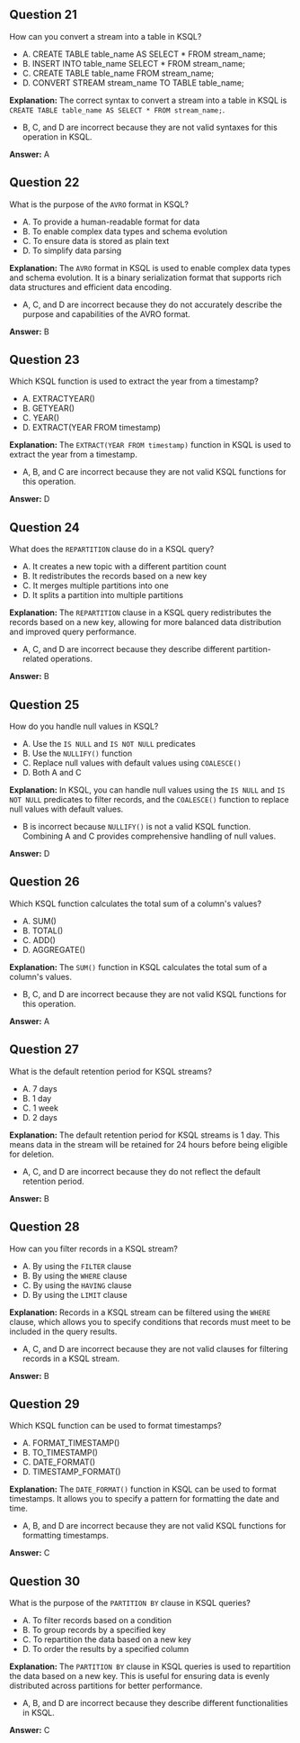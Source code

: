 ## Question 21

How can you convert a stream into a table in KSQL?

- A. CREATE TABLE table_name AS SELECT * FROM stream_name;
- B. INSERT INTO table_name SELECT * FROM stream_name;
- C. CREATE TABLE table_name FROM stream_name;
- D. CONVERT STREAM stream_name TO TABLE table_name;

**Explanation:**
The correct syntax to convert a stream into a table in KSQL is `CREATE TABLE table_name AS SELECT * FROM stream_name;`.

- B, C, and D are incorrect because they are not valid syntaxes for this operation in KSQL.

**Answer:** A

## Question 22

What is the purpose of the `AVRO` format in KSQL?

- A. To provide a human-readable format for data
- B. To enable complex data types and schema evolution
- C. To ensure data is stored as plain text
- D. To simplify data parsing

**Explanation:**
The `AVRO` format in KSQL is used to enable complex data types and schema evolution. It is a binary serialization format that supports rich data structures and efficient data encoding.

- A, C, and D are incorrect because they do not accurately describe the purpose and capabilities of the AVRO format.

**Answer:** B

## Question 23

Which KSQL function is used to extract the year from a timestamp?

- A. EXTRACTYEAR()
- B. GETYEAR()
- C. YEAR()
- D. EXTRACT(YEAR FROM timestamp)

**Explanation:**
The `EXTRACT(YEAR FROM timestamp)` function in KSQL is used to extract the year from a timestamp.

- A, B, and C are incorrect because they are not valid KSQL functions for this operation.

**Answer:** D

## Question 24

What does the `REPARTITION` clause do in a KSQL query?

- A. It creates a new topic with a different partition count
- B. It redistributes the records based on a new key
- C. It merges multiple partitions into one
- D. It splits a partition into multiple partitions

**Explanation:**
The `REPARTITION` clause in a KSQL query redistributes the records based on a new key, allowing for more balanced data distribution and improved query performance.

- A, C, and D are incorrect because they describe different partition-related operations.

**Answer:** B

## Question 25

How do you handle null values in KSQL?

- A. Use the `IS NULL` and `IS NOT NULL` predicates
- B. Use the `NULLIFY()` function
- C. Replace null values with default values using `COALESCE()`
- D. Both A and C

**Explanation:**
In KSQL, you can handle null values using the `IS NULL` and `IS NOT NULL` predicates to filter records, and the `COALESCE()` function to replace null values with default values.

- B is incorrect because `NULLIFY()` is not a valid KSQL function. Combining A and C provides comprehensive handling of null values.

**Answer:** D

## Question 26

Which KSQL function calculates the total sum of a column's values?

- A. SUM()
- B. TOTAL()
- C. ADD()
- D. AGGREGATE()

**Explanation:**
The `SUM()` function in KSQL calculates the total sum of a column's values.

- B, C, and D are incorrect because they are not valid KSQL functions for this operation.

**Answer:** A

## Question 27

What is the default retention period for KSQL streams?

- A. 7 days
- B. 1 day
- C. 1 week
- D. 2 days

**Explanation:**
The default retention period for KSQL streams is 1 day. This means data in the stream will be retained for 24 hours before being eligible for deletion.

- A, C, and D are incorrect because they do not reflect the default retention period.

**Answer:** B

## Question 28

How can you filter records in a KSQL stream?

- A. By using the `FILTER` clause
- B. By using the `WHERE` clause
- C. By using the `HAVING` clause
- D. By using the `LIMIT` clause

**Explanation:**
Records in a KSQL stream can be filtered using the `WHERE` clause, which allows you to specify conditions that records must meet to be included in the query results.

- A, C, and D are incorrect because they are not valid clauses for filtering records in a KSQL stream.

**Answer:** B

## Question 29

Which KSQL function can be used to format timestamps?

- A. FORMAT_TIMESTAMP()
- B. TO_TIMESTAMP()
- C. DATE_FORMAT()
- D. TIMESTAMP_FORMAT()

**Explanation:**
The `DATE_FORMAT()` function in KSQL can be used to format timestamps. It allows you to specify a pattern for formatting the date and time.

- A, B, and D are incorrect because they are not valid KSQL functions for formatting timestamps.

**Answer:** C

## Question 30

What is the purpose of the `PARTITION BY` clause in KSQL queries?

- A. To filter records based on a condition
- B. To group records by a specified key
- C. To repartition the data based on a new key
- D. To order the results by a specified column

**Explanation:**
The `PARTITION BY` clause in KSQL queries is used to repartition the data based on a new key. This is useful for ensuring data is evenly distributed across partitions for better performance.

- A, B, and D are incorrect because they describe different functionalities in KSQL.

**Answer:** C